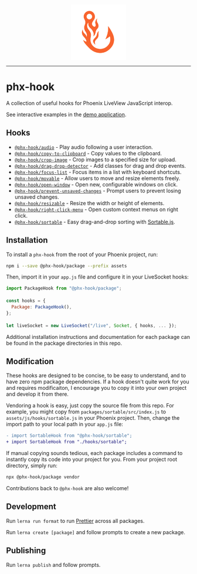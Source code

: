 <p align="center">
  <img src="demo/priv/static/images/phx-hook.png" height="150" />
</p>

---

# phx-hook

A collection of useful hooks for Phoenix LiveView JavaScript interop.

See interactive examples in the [demo application](https://phx-hook.elixir-saas.com/).

## Hooks

* [`@phx-hook/audio`](./packages/audio) - Play audio following a user interaction.
* [`@phx-hook/copy-to-clipboard`](./packages/copy-to-clipboard) - Copy values to the clipboard.
* [`@phx-hook/crop-image`](./packages/crop-image) - Crop images to a specified size for upload.
* [`@phx-hook/drag-drop-detector`](./packages/drag-drop-detector) - Add classes for drag and drop events.
* [`@phx-hook/focus-list`](./packages/focus-list) - Focus items in a list with keyboard shortcuts.
* [`@phx-hook/movable`](./packages/movable) - Allow users to move and resize elements freely.
* [`@phx-hook/open-window`](./packages/open-window) - Open new, configurable windows on click.
* [`@phx-hook/prevent-unsaved-changes`](./packages/prevent-unsaved-changes) - Prompt users to prevent losing unsaved changes.
* [`@phx-hook/resizable`](./packages/resizable) - Resize the width or height of elements.
* [`@phx-hook/right-click-menu`](./packages/right-click-menu) - Open custom context menus on right click.
* [`@phx-hook/sortable`](./packages/sortable) - Easy drag-and-drop sorting with [Sortable.js](https://sortablejs.github.io/Sortable/).

## Installation

To install a `phx-hook` from the root of your Phoenix project, run:

```sh
npm i --save @phx-hook/package --prefix assets
```

Then, import it in your `app.js` file and configure it in your LiveSocket hooks:

```js
import PackageHook from "@phx-hook/package";

const hooks = {
  Package: PackageHook(),
};

let liveSocket = new LiveSocket("/live", Socket, { hooks, ... });
```

Additional installation instructions and documentation for each package can be found in the package directories in this repo.

## Modification

These hooks are designed to be concise, to be easy to understand, and to have zero npm package dependencies. If a hook doesn't quite work for you and requires modificaiton, I encourage you to copy it into your own project and develop it from there.

Vendoring a hook is easy, just copy the source file from this repo. For example, you might copy from `packages/sortable/src/index.js` to `assets/js/hooks/sortable.js` in your Phoenix project. Then, change the import path to your local path in your `app.js` file:

```diff
- import SortableHook from "@phx-hook/sortable";
+ import SortableHook from "./hooks/sortable";
```

If manual copying sounds tedious, each package includes a command to instantly copy its code into your project for you. From your project root directory, simply run:

```sh
npx @phx-hook/package vendor
```

Contributions back to `@phx-hook` are also welcome!

## Development

Run `lerna run format` to run [Prettier](https://prettier.io/) across all packages.

Run `lerna create [package]` and follow prompts to create a new package.

## Publishing

Run `lerna publish` and follow prompts.
